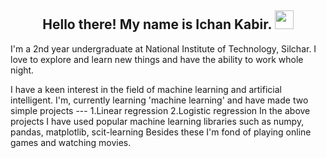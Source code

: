 <h2 align="center">Hello there! My name is Ichan Kabir. <img src="https://raw.githubusercontent.com/MartinHeinz/MartinHeinz/master/wave.gif" width="30px"></h2>
<p>I'm a 2nd year undergraduate at National Institute of Technology, Silchar. I love to explore and learn new things and have the ability to work whole night. 
</p>
<p>I have a keen  interest in the field of machine learning and artificial intelligent. I'm, currently learning 'machine learning' and have made two simple projects ---
		1.Linear regression
		2.Logistic regression
In the above projects I have used popular machine learning libraries such as numpy, pandas, matplotlib, scit-learning
Besides these I'm fond of playing online games and watching movies.</p>
<!--
**ikabir21/ikabir21** is a ✨ _special_ ✨ repository because its `README.md` (this file) appears on your GitHub profile.

Here are some ideas to get you started:

- 🔭 I’m currently working on ...
- 🌱 I’m currently learning ...
- 👯 I’m looking to collaborate on ...
- 🤔 I’m looking for help with ...
- 💬 Ask me about ...
- 📫 How to reach me: ...
- 😄 Pronouns: ...
- ⚡ Fun fact: ...
-->
<!-- ![Kabir's Github Stats](https://github-readme-stats.vercel.app/api?username=ikabir21&show_icons=true&theme=radical) -->
